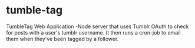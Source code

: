 tumble-tag
==========

TumbleTag Web Application
-Node server that uses Tumblr OAuth to check for posts with a user's tumblr username. It then runs a cron-job to email them when they've been tagged by a follower.

